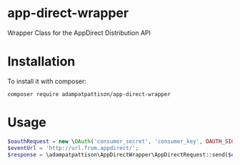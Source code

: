 # app-direct-wrapper
Wrapper Class for the AppDirect Distribution API

# Installation
To install it with composer:
```shell
composer require adampatpattison/app-direct-wrapper
```

# Usage
```php
$oauthRequest = new \OAuth('consumer_secret', 'consumer_key', OAUTH_SIG_METHOD_HMACSHA1);
$eventUrl = 'http://url.from.appdirect/';
$response = \adampatpattison\AppDirectWrapper\AppDirectRequest::send($eventUrl, $oauthRequest->getRequestHeader('GET', $eventUrl));
```
